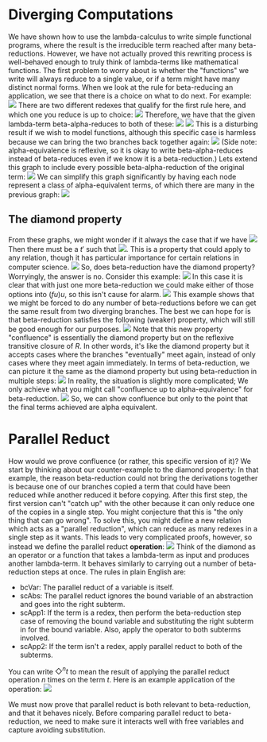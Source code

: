# Diverging Computations
We have shown how to use the lambda-calculus to write simple functional programs, where the result is the irreducible term reached after many beta-reductions. However, we have not actually proved this rewriting process is well-behaved enough to truly think of lambda-terms like mathematical functions.
The first problem to worry about is whether the "functions" we write will always reduce to a single value, or if a term might have many distinct normal forms. When we look at the rule for beta-reducing an application, we see that there is a choice on what to do next. For example:
![](Pasted%20image%2020231018112723.png)
There are two different redexes that qualify for the first rule here, and which one you reduce is up to choice:
![](Pasted%20image%2020231018112857.png)
Therefore, we have that the given lambda-term beta-alpha-reduces to both of these:
![](Pasted%20image%2020231018112954.png)
![](Pasted%20image%2020231018113002.png)
This is a disturbing result if we wish to model functions, although this specific case is harmless because we can bring the two branches back together again:
![](Pasted%20image%2020231018113112.png)
(Side note: alpha-equivalence is reflexive, so it is okay to write beta-alpha-reduces instead of beta-reduces even if we know it is a beta-reduction.)
Lets extend this graph to include every possible beta-alpha-reduction of the original term:
![](Pasted%20image%2020231018113349.png)
We can simplify this graph significantly by having each node represent a class of alpha-equivalent terms, of which there are many in the previous graph:
![](Pasted%20image%2020231018113455.png)
## The diamond property
From these graphs, we might wonder if it always the case that if we have
![](Pasted%20image%2020231018113553.png)
Then there must be a $t'$ such that
![](Pasted%20image%2020231018113611.png).
This is a property that could apply to any relation, though it has particular importance for certain relations in computer science.
![](Pasted%20image%2020231018113721.png)
So, does beta-reduction have the diamond property? Worryingly, the answer is no.
Consider this example:
![](Pasted%20image%2020231018113833.png)
In this case it is clear that with just one more beta-reduction we could make either of those options into $(fu)u$, so this isn't cause for alarm.
![](Pasted%20image%2020231018114228.png)
This example shows that we might be forced to do any number of beta-reductions before we can get the same result from two diverging branches. The best we can hope for is that beta-reduction satisfies the following (weaker) property, which will still be good enough for our purposes.
![](Pasted%20image%2020231018114740.png)
Note that this new property "confluence" is essentially the diamond property but on the reflexive transitive closure of $R$. In other words, it's like the diamond property but it accepts cases where the branches "eventually" meet again, instead of only cases where they meet again immediately. In terms of beta-reduction, we can picture it the same as the diamond property but using beta-reduction in multiple steps:
![](Pasted%20image%2020231018115057.png)
In reality, the situation is slightly more complicated; We only achieve what you might call "confluence up to alpha-equivalence" for beta-reduction. 
![](Pasted%20image%2020231018115258.png)
So, we can show confluence but only to the point that the final terms achieved are alpha equivalent.
# Parallel Reduct
How would we prove confluence (or rather, this specific version of it)? We start by thinking about our counter-example to the diamond property: In that example, the reason beta-reduction could not bring the derivations together is because one of our branches copied a term that could have been reduced while another reduced it before copying. After this first step, the first version can't "catch up" with the other because it can only reduce one of the copies in a single step.
You might conjecture that this is "the only thing that can go wrong". To solve this, you might define a new relation which acts as a "parallel reduction", which can reduce as many redexes in a single step as it wants. This leads to very complicated proofs, however, so instead we define the parallel reduct **operation**:
![](Pasted%20image%2020231018120127.png)
Think of the diamond as an operator or a function that takes a lambda-term as input and produces another lambda-term. It behaves similarly to carrying out a number of beta-reduction steps at once.
The rules in plain English are:
- bcVar: The parallel reduct of a variable is itself.
- scAbs: The parallel reduct ignores the bound variable of an abstraction and goes into the right subterm.
- scApp1: If the term is a redex, then perform the beta-reduction step case of removing the bound variable and substituting the right subterm in for the bound variable. Also, apply the operator to both subterms involved.
- scApp2: If the term isn't a redex, apply parallel reduct to both of the subterms.

You can write $\Diamond^n t$ to mean the result of applying the parallel reduct operation $n$ times on the term $t$.
Here is an example application of the operation:
![](Pasted%20image%2020231018120749.png)

We must now prove that parallel reduct is both relevant to beta-reduction, and that it behaves nicely.
Before comparing parallel reduct to beta-reduction, we need to make sure it interacts well with free variables and capture avoiding substitution.